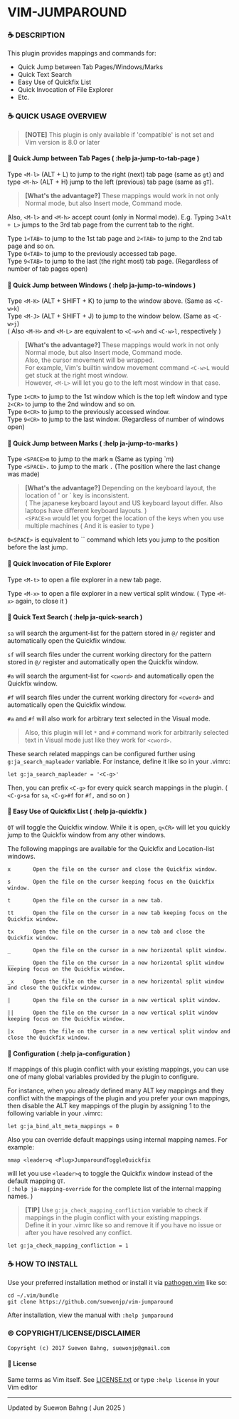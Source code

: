 # VIM-JUMPAROUND

### :coffee: DESCRIPTION
This plugin provides mappings and commands for:

- Quick Jump between Tab Pages/Windows/Marks
- Quick Text Search
- Easy Use of Quickfix List
- Quick Invocation of File Explorer
- Etc.

### :coffee: QUICK USAGE OVERVIEW

> **[NOTE]** This plugin is only available if 'compatible' is not set and  
> Vim version is 8.0 or later

#### :small_orange_diamond: Quick Jump between Tab Pages ( :help ja-jump-to-tab-page )

Type `<M-l>` (ALT + L) to jump to the right (next) tab page (same as `gt`) and type `<M-h>` (ALT + H) jump to the left (previous) tab page (same as `gT`).

> **[What's the advantage?]** These mappings would work in not only Normal mode, but also Insert mode, Command mode.

Also, `<M-l>` and `<M-h>` accept count (only in Normal mode). E.g. Typing `3<Alt + L>` jumps to the 3rd tab page from the current tab to the right.

Type `1<TAB>` to jump to the 1st tab page and `2<TAB>` to jump to the 2nd tab page and so on.  
Type `0<TAB>` to jump to the previously accessed tab page.  
Type `9<TAB>` to jump to the last (the right most) tab page. (Regardless of number of tab pages open)

#### :small_orange_diamond: Quick Jump between Windows ( :help ja-jump-to-windows )

Type `<M-K>` (ALT + SHIFT + K) to jump to the window above. (Same as `<C-w>k`)  
Type `<M-J>` (ALT + SHIFT + J) to jump to the window below. (Same as `<C-w>j`)  
( Also `<M-H>` and `<M-L>` are equivalent to `<C-w>h` and `<C-w>l`, respectively )

> **[What's the advantage?]** These mappings would work in not only Normal mode, but also Insert mode, Command mode.  
> Also, the cursor movement will be wrapped.  
> For example, Vim's builtin window movement command `<C-w>L` would get stuck at the right most window.  
> However, `<M-L>` will let you go to the left most window in that case.

Type `1<CR>` to jump to the 1st window which is the top left window and type `2<CR>` to jump to the 2nd window and so on.  
Type `0<CR>` to jump to the previously accessed window.  
Type `9<CR>` to jump to the last window. (Regardless of number of windows open)

#### :small_orange_diamond: Quick Jump between Marks ( :help ja-jump-to-marks )

Type `<SPACE>m` to jump to the mark `m` (Same as typing \`m)  
Type `<SPACE>.` to jump to the mark `.` (The position where the last change was made)  

> **[What's the advantage?]** Depending on the keyboard layout, the location of ' or \` key is inconsistent.  
> ( The japanese keyboard layout and US keyboard layout differ. Also laptops have different keyboard layouts. )   
> `<SPACE>m` would let you forget the location of the keys when you use multiple machines ( And it is easier to type )

`0<SPACE>` is equivalent to \`\` command which lets you jump to the position before the last jump.

#### :small_orange_diamond: Quick Invocation of File Explorer
Type `<M-t>` to open a file explorer in a new tab page.

Type `<M-x>` to open a file explorer in a new vertical split window. ( Type `<M-x>` again, to close it )

#### :small_orange_diamond: Quick Text Search ( :help ja-quick-search )
`sa` will search the argument-list for the pattern stored in `@/` register and automatically open the Quickfix window.

`sf` will search files under the current working directory for the pattern stored in `@/` register and automatically open the Quickfix window.

`#a` will search the argument-list for `<cword>` and automatically open the Quickfix window.

`#f` will search files under the current working directory for `<cword>` and automatically open the Quickfix window.

`#a` and `#f` will also work for arbitrary text selected in the Visual mode.

> Also, this plugin will let `*` and `#` command work for arbitrarily selected text in Visual mode just like they work for `<cword>`.  


These search related mappings can be configured further using `g:ja_search_mapleader` variable. For instance, define it like so in your .vimrc:

	let g:ja_search_mapleader = '<C-g>'

Then, you can prefix `<C-g>` for every quick search mappings in the plugin.
( `<C-g>sa` for `sa`, `<C-g>#f` for `#f,` and so on )

#### :small_orange_diamond: Easy Use of Quickfix List ( :help ja-quickfix )
`QT` will toggle the Quickfix window. While it is open, `q<CR>` will let you quickly jump to the Quickfix window from any other windows.

The following mappings are available for the Quickfix and Location-list windows.

    x       Open the file on the cursor and close the Quickfix window.

    s       Open the file on the cursor keeping focus on the Quickfix window.

    t       Open the file on the cursor in a new tab.

    tt      Open the file on the cursor in a new tab keeping focus on the Quickfix window.

    tx      Open the file on the cursor in a new tab and close the Quickfix window.

    _       Open the file on the cursor in a new horizontal split window.

    __      Open the file on the cursor in a new horizontal split window keeping focus on the Quickfix window.

    _x      Open the file on the cursor in a new horizontal split window and close the Quickfix window.

    |       Open the file on the cursor in a new vertical split window.

    ||      Open the file on the cursor in a new vertical split window keeping focus on the Quickfix window.

    |x      Open the file on the cursor in a new vertical split window and close the Quickfix window.


#### :small_orange_diamond: Configuration ( :help ja-configuration )
If mappings of this plugin conflict with your existing mappings, you can use one of many global variables provided by the plugin to configure.

For instance, when you already defined many ALT key mappings and they conflict with the mappings of the plugin and you prefer your own mappings, then disable the ALT key mappings of the plugin by assigning 1 to the following variable in your .vimrc:

    let g:ja_bind_alt_meta_mappings = 0

Also you can override default mappings using internal mapping names. For example:

    nmap <leader>q <Plug>JumparoundToggleQuickfix

will let you use `<leader>q` to toggle the Quickfix window instead of the default mapping `QT`.  
( `:help ja-mapping-override` for the complete list of the internal mapping names. )

> **[TIP]** Use `g:ja_check_mapping_confliction` variable to check if mappings in the plugin conflict with your existing mappings.  
> Define it in your .vimrc like so and remove it if you have no issue or after you have resolved any conflict.  

    let g:ja_check_mapping_confliction = 1

### :coffee: HOW TO INSTALL
Use your preferred installation method or install it via [pathogen.vim](https://github.com/tpope/vim-pathogen) like so:

    cd ~/.vim/bundle
    git clone https://github.com/suewonjp/vim-jumparound

After installation, view the manual with `:help jumparound`

### :copyright: COPYRIGHT/LICENSE/DISCLAIMER

    Copyright (c) 2017 Suewon Bahng, suewonjp@gmail.com

#### :small_orange_diamond: License

Same terms as Vim itself. See [LICENSE.txt](LICENSE.txt) or type `:help license` in your Vim editor 

* * *
Updated by Suewon Bahng ( Jun 2025 )
